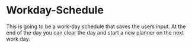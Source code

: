 # Workday-Schedule
This is going to be a work-day schedule that saves the users input. At the end of the day you can clear the day and start a new planner on the next work day.
